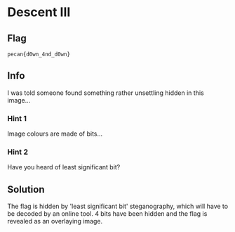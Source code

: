 # Descent III

## Flag

`pecan{d0wn_4nd_d0wn}`

## Info

I was told someone found something rather unsettling hidden in this image...

### Hint 1

Image colours are made of bits...

### Hint 2

Have you heard of least significant bit?

## Solution

The flag is hidden by 'least significant bit' steganography, which will have to be decoded by
an online tool. 4 bits have been hidden and the flag is revealed as an overlaying image.